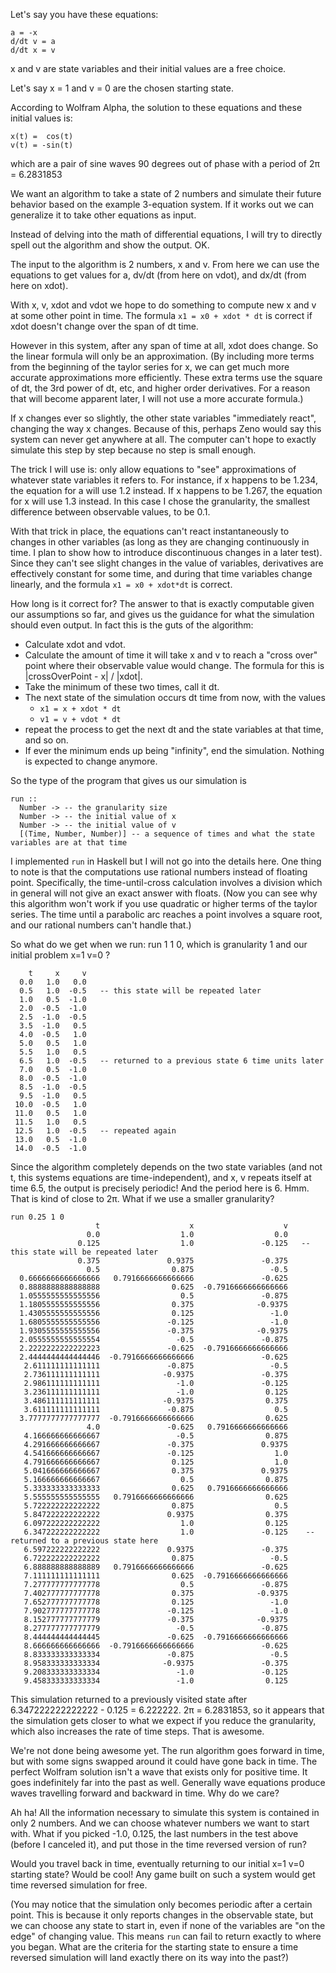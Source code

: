 Let's say you have these equations:

```
a = -x
d/dt v = a
d/dt x = v
```

x and v are state variables and their initial values are a free choice.

Let's say x = 1 and v = 0 are the chosen starting state.

According to Wolfram Alpha, the solution to these equations and these initial
values is:
```
x(t) =  cos(t)
v(t) = -sin(t)
```
  which are a pair of sine waves 90 degrees out of phase with a period of 2π = 6.2831853
  
We want an algorithm to take a state of 2 numbers and simulate their future
behavior based on the example 3-equation system. If it works out we can
generalize it to take other equations as input.

Instead of delving into the math of differential equations, I will try to
directly spell out the algorithm and show the output. OK.

The input to the algorithm is 2 numbers, x and v. From here we can use the
equations to get values for a, dv/dt (from here on vdot), and dx/dt (from here
on xdot).

With x, v, xdot and vdot we hope to do something to compute new x and v at some
other point in time. The formula `x1 = x0 + xdot * dt` is correct if xdot doesn't
change over the span of dt time.

However in this system, after any span of time at all, xdot does change. So the
linear formula will only be an approximation. (By including more terms from the
beginning of the taylor series for x, we can get much more accurate
approximations more efficiently. These extra terms use the square of dt, the
3rd power of dt, etc, and higher order derivatives. For a reason that will
become apparent later, I will not use a more accurate formula.)

If x changes ever so slightly, the other state variables "immediately react",
changing the way x changes.  Because of this, perhaps Zeno would say this
system can never get anywhere at all. The computer can't hope to exactly
simulate this step by step because no step is small enough.

The trick I will use is: only allow equations to "see" approximations of
whatever state variables it refers to. For instance, if x happens to be 1.234,
the equation for a will use 1.2 instead. If x happens to be 1.267, the equation
for x will use 1.3 instead. In this case I chose the granularity, the smallest
difference between observable values, to be 0.1.

With that trick in place, the equations can't react instantaneously to changes
in other variables (as long as they are changing continuously in time. I plan
to show how to introduce discontinuous changes in a later test). Since they
can't see slight changes in the value of variables, derivatives are effectively
constant for some time, and during that time variables change linearly, and the
formula `x1 = x0 + xdot*dt` is correct.

How long is it correct for? The answer to that is exactly computable given our
assumptions so far, and gives us the guidance for what the simulation should
even output. In fact this is the guts of the algorithm:

- Calculate xdot and vdot.
- Calculate the amount of time it will take x and v to reach a "cross over" point where their
  observable value would change. The formula for this is |crossOverPoint - x| / |xdot|.
- Take the minimum of these two times, call it dt.
- The next state of the simulation occurs dt time from now, with the values
  - `x1 = x + xdot * dt`
  - `v1 = v + vdot * dt`
- repeat the process to get the next dt and the state variables at that time, and so on.
- If ever the minimum ends up being "infinity", end the simulation. Nothing is
  expected to change anymore.

So the type of the program that gives us our simulation is
```
run ::
  Number -> -- the granularity size
  Number -> -- the initial value of x
  Number -> -- the initial value of v
  [(Time, Number, Number)] -- a sequence of times and what the state variables are at that time
```

I implemented `run` in Haskell but I will not go into the details here. One
thing to note is that the computations use rational numbers instead of floating
point. Specifically, the time-until-cross calculation involves a division which
in general will not give an exact answer with floats.  (Now you can see why
this algorithm won't work if you use quadratic or higher terms of the taylor
series. The time until a parabolic arc reaches a point involves a square root,
and our rational numbers can't handle that.)

So what do we get when we run: run 1 1 0, which is granularity 1 and our initial problem x=1 v=0 ?

```
    t     x     v
  0.0   1.0   0.0
  0.5   1.0  -0.5   -- this state will be repeated later
  1.0   0.5  -1.0
  2.0  -0.5  -1.0
  2.5  -1.0  -0.5
  3.5  -1.0   0.5
  4.0  -0.5   1.0
  5.0   0.5   1.0
  5.5   1.0   0.5
  6.5   1.0  -0.5   -- returned to a previous state 6 time units later
  7.0   0.5  -1.0
  8.0  -0.5  -1.0
  8.5  -1.0  -0.5
  9.5  -1.0   0.5
 10.0  -0.5   1.0
 11.0   0.5   1.0
 11.5   1.0   0.5
 12.5   1.0  -0.5   -- repeated again
 13.0   0.5  -1.0
 14.0  -0.5  -1.0
```

Since the algorithm completely depends on the two state variables (and not t,
this systems equations are time-independent), and x, v repeats itself at time
6.5, the output is precisely periodic! And the period here is 6. Hmm. That is
kind of close to 2π. What if we use a smaller granularity?

```
run 0.25 1 0
                   t                    x                    v
                 0.0                  1.0                  0.0
               0.125                  1.0               -0.125   -- this state will be repeated later
               0.375               0.9375               -0.375
                 0.5                0.875                 -0.5
  0.6666666666666666   0.7916666666666666               -0.625
  0.8888888888888888                0.625  -0.7916666666666666
  1.0555555555555556                  0.5               -0.875
  1.1805555555555556                0.375              -0.9375
  1.4305555555555556                0.125                 -1.0
  1.6805555555555556               -0.125                 -1.0
  1.9305555555555556               -0.375              -0.9375
  2.0555555555555554                 -0.5               -0.875
  2.2222222222222223               -0.625  -0.7916666666666666
  2.4444444444444446  -0.7916666666666666               -0.625
   2.611111111111111               -0.875                 -0.5
   2.736111111111111              -0.9375               -0.375
   2.986111111111111                 -1.0               -0.125
   3.236111111111111                 -1.0                0.125
   3.486111111111111              -0.9375                0.375
   3.611111111111111               -0.875                  0.5
  3.7777777777777777  -0.7916666666666666                0.625
                 4.0               -0.625   0.7916666666666666
   4.166666666666667                 -0.5                0.875
   4.291666666666667               -0.375               0.9375
   4.541666666666667               -0.125                  1.0
   4.791666666666667                0.125                  1.0
   5.041666666666667                0.375               0.9375
   5.166666666666667                  0.5                0.875
   5.333333333333333                0.625   0.7916666666666666
   5.555555555555555   0.7916666666666666                0.625
   5.722222222222222                0.875                  0.5
   5.847222222222222               0.9375                0.375
   6.097222222222222                  1.0                0.125
   6.347222222222222                  1.0               -0.125    -- returned to a previous state here
   6.597222222222222               0.9375               -0.375
   6.722222222222222                0.875                 -0.5
   6.888888888888889   0.7916666666666666               -0.625
   7.111111111111111                0.625  -0.7916666666666666
   7.277777777777778                  0.5               -0.875
   7.402777777777778                0.375              -0.9375
   7.652777777777778                0.125                 -1.0
   7.902777777777778               -0.125                 -1.0
   8.152777777777779               -0.375              -0.9375
   8.277777777777779                 -0.5               -0.875
   8.444444444444445               -0.625  -0.7916666666666666
   8.666666666666666  -0.7916666666666666               -0.625
   8.833333333333334               -0.875                 -0.5
   8.958333333333334              -0.9375               -0.375
   9.208333333333334                 -1.0               -0.125
   9.458333333333334                 -1.0                0.125
```

This simulation returned to a previously visited state after
6.347222222222222 - 0.125 = 6.222222. 2π = 6.2831853, so it appears that the
simulation gets closer to what we expect if you reduce the granularity, which
also increases the rate of time steps. That is awesome.

We're not done being awesome yet. The run algorithm goes forward in time, but
with some signs swapped around it could have gone back in time. The perfect
Wolfram solution isn't a wave that exists only for positive time. It goes
indefinitely far into the past as well. Generally wave equations produce waves
travelling forward and backward in time. Why do we care?

Ah ha! All the information necessary to simulate this system is contained in
only 2 numbers.  And we can choose whatever numbers we want to start with. What
if you picked -1.0, 0.125, the last numbers in the test above (before I
canceled it), and put those in the time reversed version of run?

Would you travel back in time, eventually returning to our initial x=1 v=0
starting state?  Would be cool! Any game built on such a system would get time
reversed simulation for free.

(You may notice that the simulation only becomes periodic after a certain
point. This is because it only reports changes in the observable state, but we
can choose any state to start in, even if none of the variables are "on the
edge" of changing value. This means `run` can fail to return exactly to where
you began. What are the criteria for the starting state to ensure a time
reversed simulation will land exactly there on its way into the past?)
